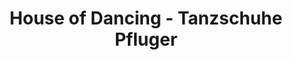 ---
title: "House of Dancing - Tanzschuhe Pfluger"
url: /wien/house-of-dancing-tanzschuhe-pfluger/
shop: Schuhe
---